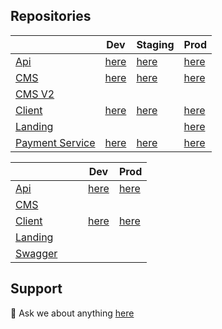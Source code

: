 
## Repositories

| <img src="https://wealify.com/img/logo.svg" width="100" height="17" />  | Dev | Staging | Prod
| ------------- | ------------- |   ------------- |    ------------- |  
| [Api](https://github.com/thehumansourcecode/wealify-api)  |  [here](https://dev-api.wealify.com/)  |  [here](https://staging-api.wealify.com/)  |  [here](https://api.wealify.com/)  | 
| [CMS](https://github.com/thehumansourcecode/wealify-cms)  | [here](https://dev-admin.wealify.com/)  |  [here](https://staging-admin.wealify.com/)  |  [here](https://admin.wealify.com/)  | 
| [CMS V2](https://github.com/thehumansourcecode/wealify-cms-v2)  |
| [Client](https://github.com/thehumansourcecode/wealify-client)  |  [here](https://dev-app.wealify.com/)  |  [here](https://staging-app.wealify.com/)  |  [here](https://app.wealify.com/)  | 
| [Landing](https://github.com/thehumansourcecode/wealify-landing-page)  |  |  |  [here](https://wealify.com/)  | 
| [Payment Service](https://github.com/thehumansourcecode/wealify-payment-service)  | [here](https://staging-batch-api.wealify.com/)  |  [here](https://staging-batch-api.wealify.com/)  |  [here](https://payment.wealify.com/)  | 



|  <img src="https://app.thehuman.express/img/home_logo.d31561d8.svg" width="100" height="17" /> |  Dev | Prod
| ------------- | ------------- |   ------------- |    
| [Api](https://github.com/thehumansourcecode/logistic-api)  | [here](https://api-dev.humanbay.express/)  |  [here](https://api.thehuman.express/)  |
| [CMS](https://github.com/thehumansourcecode/logistic-cms)  |
| [Client](https://github.com/thehumansourcecode/logistic-customer)  | [here](https://ship-dev.humanbay.express/)  |  [here](https://app.thehuman.express/)  |
| [Landing](https://github.com/thehumansourcecode/logistic-landing-page)  |
| [Swagger](https://github.com/thehumansourcecode/logistic-swagger)  |

## Support
💬 Ask we about anything [here](https://thehumaninc.com/)

